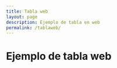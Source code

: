 ```yaml
---
title: Tabla web
layout: page
description: Ejemplo de tabla en web
permalink: /tablaweb/
---
```


# Ejemplo de tabla web
